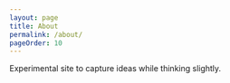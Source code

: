 ```yaml
---
layout: page
title: About
permalink: /about/
pageOrder: 10
---
```


Experimental site to capture ideas while thinking slightly.
